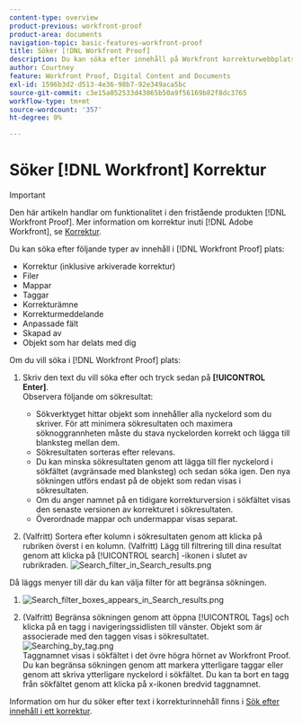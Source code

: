 ```yaml
---
content-type: overview
product-previous: workfront-proof
product-area: documents
navigation-topic: basic-features-workfront-proof
title: Söker [!DNL Workfront Proof]
description: Du kan söka efter innehåll på Workfront korrekturwebbplats.
author: Courtney
feature: Workfront Proof, Digital Content and Documents
exl-id: 1596b3d2-d513-4e36-98b7-92e349aca5bc
source-git-commit: c3e15a052533d43065b50a9f56169b82f8dc3765
workflow-type: tm+mt
source-wordcount: '357'
ht-degree: 0%

---
```


# Söker [!DNL Workfront] Korrektur

>[!IMPORTANT]
>
>Den här artikeln handlar om funktionalitet i den fristående produkten [!DNL Workfront Proof]. Mer information om korrektur inuti [!DNL Adobe Workfront], se [Korrektur](../../../review-and-approve-work/proofing/proofing.md).

Du kan söka efter följande typer av innehåll i [!DNL Workfront Proof] plats:

* Korrektur (inklusive arkiverade korrektur)
* Filer
* Mappar
* Taggar
* Korrekturämne
* Korrekturmeddelande
* Anpassade fält
* Skapad av
* Objekt som har delats med dig

Om du vill söka i [!DNL Workfront Proof] plats:

1. Skriv den text du vill söka efter och tryck sedan på **[!UICONTROL Enter]**.\
   Observera följande om sökresultat:

   * Sökverktyget hittar objekt som innehåller alla nyckelord som du skriver. För att minimera sökresultaten och maximera söknoggrannheten måste du stava nyckelorden korrekt och lägga till blanksteg mellan dem.
   * Sökresultaten sorteras efter relevans.
   * Du kan minska sökresultaten genom att lägga till fler nyckelord i sökfältet (avgränsade med blanksteg) och sedan söka igen. Den nya sökningen utförs endast på de objekt som redan visas i sökresultaten.
   * Om du anger namnet på en tidigare korrekturversion i sökfältet visas den senaste versionen av korrekturet i sökresultaten.
   * Överordnade mappar och undermappar visas separat.

1. (Valfritt) Sortera efter kolumn i sökresultaten genom att klicka på rubriken överst i en kolumn. (Valfritt) Lägg till filtrering till dina resultat genom att klicka på [!UICONTROL search] -ikonen i slutet av rubrikraden. ![Search_filter_in_Search_results.png](assets/search-filter-in-search-results-350x90.png)

Då läggs menyer till där du kan välja filter för att begränsa sökningen.
1. ![Search_filter_boxes_appears_in_Search_results.png](assets/search-filter-boxes-appear-in-search-results-350x154.png)

1. (Valfritt) Begränsa sökningen genom att öppna [!UICONTROL Tags] och klicka på en tagg i navigeringssidlisten till vänster. Objekt som är associerade med den taggen visas i sökresultatet.\
   ![Searching_by_tag.png](assets/searching-by-tag-350x209.png)\
   Taggnamnet visas i sökfältet i det övre högra hörnet av Workfront Proof. Du kan begränsa sökningen genom att markera ytterligare taggar eller genom att skriva ytterligare nyckelord i sökfältet. Du kan ta bort en tagg från sökfältet genom att klicka på x-ikonen bredvid taggnamnet.

Information om hur du söker efter text i korrekturinnehåll finns i [Sök efter innehåll i ett korrektur](../../../review-and-approve-work/proofing/reviewing-proofs-within-workfront/review-a-proof/search-in-a-proof.md).
